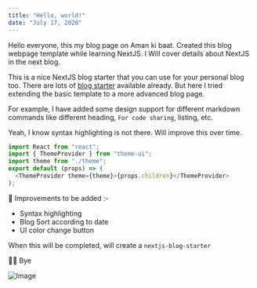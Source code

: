 ```yaml
---
title: "Hello, world!"
date: "July 17, 2020"
---
```


Hello everyone, this my blog page on Aman ki baat. Created this blog webpage template while learning NextJS. I Will cover details about NextJS in the next blog.

This is a nice NextJS blog starter that you can use for your personal blog too. There are lots of [blog starter](https://next-learn-starter.now.sh/) available already. But here I tried extending the basic template to a more advanced blog page.

For example, I have added some design support for different markdown commands like different heading, `For code sharing`, listing, etc.

Yeah, I know syntax highlighting is not there.
Will improve this over time.

```js
import React from "react";
import { ThemeProvider } from "theme-ui";
import theme from "./theme";
export default (props) => (
  <ThemeProvider theme={theme}>{props.children}</ThemeProvider>
);
```

📝 Improvements to be added :-

- Syntax highlighting
- Blog Sort according to date
- UI color change button

When this will be completed, will create a `nextjs-blog-starter`

👋🏻 Bye

![Image](https://i.pinimg.com/originals/c0/53/67/c053673f3712b2fab0b100885ada628c.gif)
